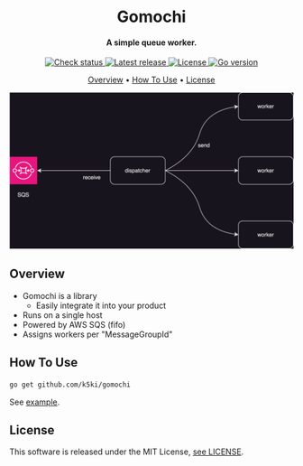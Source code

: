 
<h1 align="center">
  <br>
  Gomochi
  <br>
</h1>

<h4 align="center">A simple queue worker.</h4>

<p align="center" style="text-decoration: none">
  <a href="https://github.com/k5ki/gomochi/blob/main">
    <img alt="Check status" src="https://img.shields.io/github/check-runs/k5ki/gomochi/main" />
  </a>
  <a href="https://github.com/k5ki/gomochi/releases">
    <img alt="Latest release" src="https://img.shields.io/github/v/release/k5ki/gomochi?logo=starship&include_prerelease&sort=semver" />
  </a>
  <a href="https://github.com/k5ki/gomochi/blob/main/LICENSE">
     <img alt="License" src="https://img.shields.io/github/license/k5ki/gomochi" />
  </a>
  <a href="https://go.dev">
    <img alt="Go version" src="https://img.shields.io/github/go-mod/go-version/k5ki/gomochi?logo=go" />
  </a>
</p>

<p align="center">
  <a href="#overview">Overview</a> •
  <a href="#how-to-use">How To Use</a> •
  <a href="#license">License</a>
</p>

<div align="center"><img src="./docs/overview.svg" /></div>

## Overview

- Gomochi is a library  
  - Easily integrate it into your product
- Runs on a single host  
- Powered by AWS SQS (fifo)  
- Assigns workers per "MessageGroupId"  


## How To Use

```sh
go get github.com/k5ki/gomochi
```

See <a href="./example/main.go">example</a>.

## License

This software is released under the MIT License, [see LICENSE](https://github.com/k5ki/gomochi/blob/main/LICENSE).
